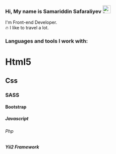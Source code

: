 ### Hi, My name is Samariddin Safaraliyev <img src="https://camo.githubusercontent.com/0c732027af8a28d138e3698181f7be7c9b97d443b4beb9c7ce8ec4cffc6b4767/68747470733a2f2f6d656469612e67697068792e636f6d2f6d656469612f6876524a434c467a6361737252346961377a2f67697068792e676966" width="25px" alt="hello">

I'm Front-end Developer. <br/>
🔥 I like to travel a lot.

### Languages and tools I work with:

<h1>Html5</h1>
<h2>Css</h2>
<h3>SASS</h3>
<h4>Bootstrap</h4>
<h5>Javascript</h5>
<h6>Php</h6>
<h5>Yii2 Framework</h5>
